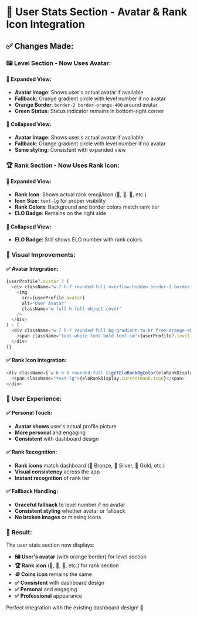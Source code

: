 # 🎯 User Stats Section - Avatar & Rank Icon Integration

## ✅ **Changes Made:**

### 🖼️ **Level Section - Now Uses Avatar:**

#### **📱 Expanded View:**
- **Avatar Image**: Shows user's actual avatar if available
- **Fallback**: Orange gradient circle with level number if no avatar
- **Orange Border**: `border-2 border-orange-400` around avatar
- **Green Status**: Status indicator remains in bottom-right corner

#### **📱 Collapsed View:**
- **Avatar Image**: Shows user's actual avatar if available
- **Fallback**: Orange gradient circle with level number if no avatar
- **Same styling**: Consistent with expanded view

### 🏆 **Rank Section - Now Uses Rank Icon:**

#### **📱 Expanded View:**
- **Rank Icon**: Shows actual rank emoji/icon (🥉, 🥈, 🥇, etc.)
- **Icon Size**: `text-lg` for proper visibility
- **Rank Colors**: Background and border colors match rank tier
- **ELO Badge**: Remains on the right side

#### **📱 Collapsed View:**
- **ELO Badge**: Still shows ELO number with rank colors

### 🎨 **Visual Improvements:**

#### **✅ Avatar Integration:**
```typescript
{userProfile?.avatar ? (
  <div className="w-7 h-7 rounded-full overflow-hidden border-2 border-orange-400">
    <img 
      src={userProfile.avatar} 
      alt="User Avatar" 
      className="w-full h-full object-cover"
    />
  </div>
) : (
  <div className="w-7 h-7 rounded-full bg-gradient-to-br from-orange-400 to-orange-600 flex items-center justify-center">
    <span className="text-white font-bold text-sm">{userProfile?.level || 1}</span>
  </div>
)}
```

#### **✅ Rank Icon Integration:**
```typescript
<div className={`w-6 h-6 rounded-full ${getEloRankBgColor(eloRankDisplay)} border ${getEloRankBorderColor(eloRankDisplay)} flex items-center justify-center`}>
  <span className="text-lg">{eloRankDisplay.currentRank.icon}</span>
</div>
```

### 🎯 **User Experience:**

#### **✅ Personal Touch:**
- **Avatar shows** user's actual profile picture
- **More personal** and engaging
- **Consistent** with dashboard design

#### **✅ Rank Recognition:**
- **Rank icons** match dashboard (🥉 Bronze, 🥈 Silver, 🥇 Gold, etc.)
- **Visual consistency** across the app
- **Instant recognition** of rank tier

#### **✅ Fallback Handling:**
- **Graceful fallback** to level number if no avatar
- **Consistent styling** whether avatar or fallback
- **No broken images** or missing icons

### 🚀 **Result:**

The user stats section now displays:
- **🖼️ User's avatar** (with orange border) for level section
- **🏆 Rank icon** (🥉, 🥈, 🥇, etc.) for rank section
- **🪙 Coins icon** remains the same
- **✅ Consistent** with dashboard design
- **✅ Personal** and engaging
- **✅ Professional** appearance

Perfect integration with the existing dashboard design! 🎉
